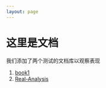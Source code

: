 ```yaml
---
layout: page
---
```

# 这里是文档

我们添加了两个测试的文档库以观察表现

1. [book1](/docs/book1/)
2. [Real-Analysis](/docs/Real-Analysis/Chap12/Sec1.md)